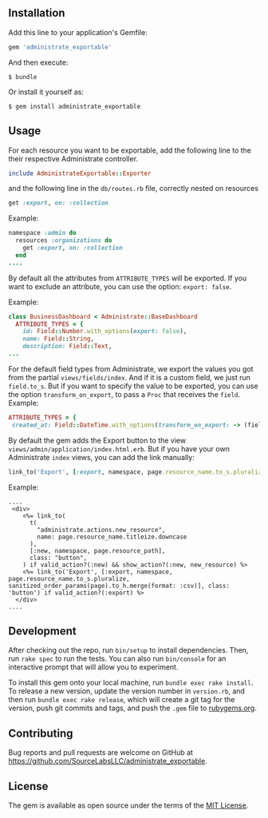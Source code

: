 ## Installation

Add this line to your application's Gemfile:

```ruby
gem 'administrate_exportable'
```

And then execute:

    $ bundle

Or install it yourself as:

    $ gem install administrate_exportable

## Usage

For each resource you want to be exportable, add the following line to the their respective Administrate controller.
```ruby
include AdministrateExportable::Exporter
```
and the following line in the `db/routes.rb` file, correctly nested on resources
```ruby
get :export, on: :collection
```

Example:
```ruby
namespace :admin do
  resources :organizations do
    get :export, on: :collection
  end
....
```

By default all the attributes from `ATTRIBUTE_TYPES` will be exported. If you want to exclude an attribute, you can use the option: `export: false`.

Example:
```ruby
class BusinessDashboard < Administrate::BaseDashboard
  ATTRIBUTE_TYPES = {
    id: Field::Number.with_options(export: false),
    name: Field::String,
    description: Field::Text,
...
```

For the default field types from Administrate, we export the values you got from the partial `views/fields/index`. And if it is a custom field, we just run `field.to_s`.
But if you want to specify the value to be exported, you can use the option `transform_on_export`, to pass a `Proc` that receives the `field`.
Example:
```ruby
ATTRIBUTE_TYPES = {
 created_at: Field::DateTime.with_options(transform_on_export: -> (field) { field.data.strftime("%F") })
```

By default the gem adds the Export button to the view `views/admin/application/index.html.erb`. But if you have your own Administrate `index` views, you can add the link manually:
```ruby
link_to('Export', [:export, namespace, page.resource_name.to_s.pluralize, sanitized_order_params(page).to_h.merge(format: :csv)], class: 'button') if valid_action?(:export) %>
```

Example:

```rails
....
 <div>
    <%= link_to(
      t(
        "administrate.actions.new_resource",
        name: page.resource_name.titleize.downcase
      ),
      [:new, namespace, page.resource_path],
      class: "button",
    ) if valid_action?(:new) && show_action?(:new, new_resource) %>
    <%= link_to('Export', [:export, namespace, page.resource_name.to_s.pluralize, sanitized_order_params(page).to_h.merge(format: :csv)], class: 'button') if valid_action?(:export) %>
  </div>
....
```

## Development

After checking out the repo, run `bin/setup` to install dependencies. Then, run `rake spec` to run the tests. You can also run `bin/console` for an interactive prompt that will allow you to experiment.

To install this gem onto your local machine, run `bundle exec rake install`. To release a new version, update the version number in `version.rb`, and then run `bundle exec rake release`, which will create a git tag for the version, push git commits and tags, and push the `.gem` file to [rubygems.org](https://rubygems.org).

## Contributing

Bug reports and pull requests are welcome on GitHub at https://github.com/SourceLabsLLC/administrate_exportable.

## License

The gem is available as open source under the terms of the [MIT License](https://opensource.org/licenses/MIT).
